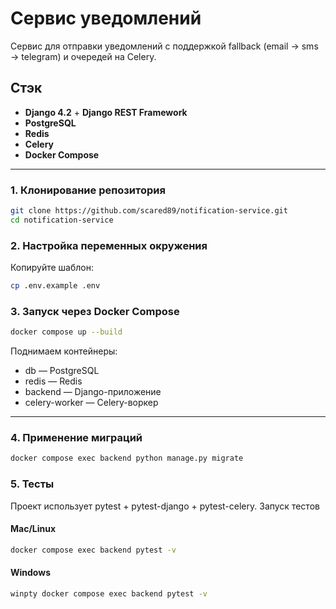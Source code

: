 # Сервис уведомлений 

Сервис для отправки уведомлений с поддержкой fallback (email → sms → telegram) и очередей на Celery.

## Стэк
- **Django 4.2** + **Django REST Framework**
- **PostgreSQL**
- **Redis**
- **Celery**
- **Docker Compose**
---

### 1. Клонирование репозитория

```bash
git clone https://github.com/scared89/notification-service.git
cd notification-service
```

### 2. Настройка переменных окружения

Копируйте шаблон:
```bash
cp .env.example .env
```

### 3. Запуск через Docker Compose

```bash
docker compose up --build
```

Поднимаем контейнеры:
- db — PostgreSQL
- redis — Redis
- backend — Django-приложение
- celery-worker — Celery-воркер
___

### 4. Применение миграций

```bash
docker compose exec backend python manage.py migrate
```

### 5. Тесты

Проект использует pytest + pytest-django + pytest-celery.
Запуск тестов

#### Mac/Linux
```bash
docker compose exec backend pytest -v
```

#### Windows 
```bash
winpty docker compose exec backend pytest -v
```
